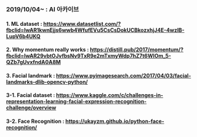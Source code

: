 ### 2019/10/04~ : AI 아카이브

#### 1. ML dataset : https://www.datasetlist.com/?fbclid=IwAR1kwnEjjs6wwb4WfufEVu5CsCsDokUCBkozxhjJ4E-4wzIB-LupV6b4UKQ

#### 2. Why momentum really works : https://distill.pub/2017/momentum/?fbclid=IwAR29vbtOJvfbsNv9TxR9e2mTxmyWdp7hZ7t6WIOm_5-QZb7gUvxfndA0A8M

#### 3. Facial landmark :  https://www.pyimagesearch.com/2017/04/03/facial-landmarks-dlib-opencv-python/

#### 3-1. Facial dataset : https://www.kaggle.com/c/challenges-in-representation-learning-facial-expression-recognition-challenge/overview

#### 3-2. Face Recognition : https://ukayzm.github.io/python-face-recognition/